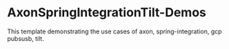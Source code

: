 # AxonSpringIntegrationTilt-Demos
This template demonstrating the use cases of axon, spring-integration, gcp pubsusb, tilt.
